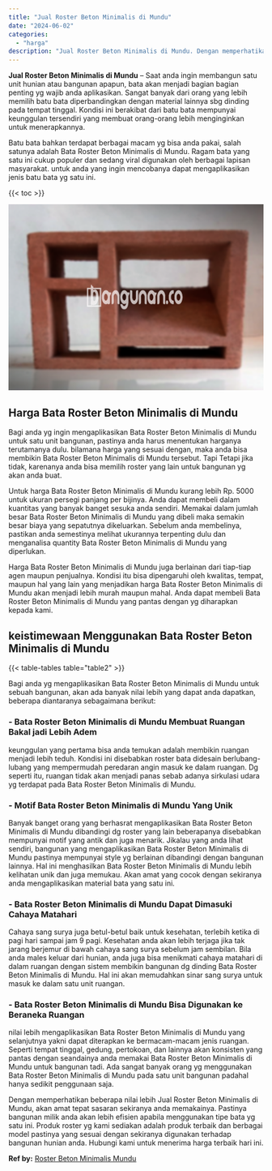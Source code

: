 ```yaml
---
title: "Jual Roster Beton Minimalis di Mundu"
date: "2024-06-02"
categories: 
  - "harga"
description: "Jual Roster Beton Minimalis di Mundu. Dengan memperhatikan beberapa nilai lebih Jual Roster Beton Minimalis di Mundu, akan amat tepat sasaran sekiranya anda..."
---
```


**Jual Roster Beton Minimalis di Mundu** – Saat anda ingin membangun satu unit hunian atau bangunan apapun, bata akan menjadi bagian bagian penting yg wajib anda aplikasikan. Sangat banyak dari orang yang lebih memilih batu bata diperbandingkan dengan material lainnya sbg dinding pada tempat tinggal. Kondisi ini berakibat dari batu bata mempunyai keunggulan tersendiri yang membuat orang-orang lebih menginginkan untuk menerapkannya.

Batu bata bahkan terdapat berbagai macam yg bisa anda pakai, salah satunya adalah Bata Roster Beton Minimalis di Mundu. Ragam bata yang satu ini cukup populer dan sedang viral digunakan oleh berbagai lapisan masyarakat. untuk anda yang ingin mencobanya dapat mengaplikasikan jenis batu bata yg satu ini.

{{< toc >}}

![Jual Roster Beton Minimalis di Mundu](/images/bata-roster-minimalis-36.png)

## Harga Bata Roster Beton Minimalis di Mundu

Bagi anda yg ingin mengaplikasikan Bata Roster Beton Minimalis di Mundu untuk satu unit bangunan, pastinya anda harus menentukan harganya terutamanya dulu. bilamana harga yang sesuai dengan, maka anda bisa membikin Bata Roster Beton Minimalis di Mundu tersebut. Tapi Tetapi jika tidak, karenanya anda bisa memilih roster yang lain untuk bangunan yg akan anda buat.

Untuk harga Bata Roster Beton Minimalis di Mundu kurang lebih Rp. 5000 untuk ukuran persegi panjang per bijinya. Anda dapat membeli dalam kuantitas yang banyak banget sesuka anda sendiri. Memakai dalam jumlah besar Bata Roster Beton Minimalis di Mundu yang dibeli maka semakin besar biaya yang sepatutnya dikeluarkan. Sebelum anda membelinya, pastikan anda semestinya melihat ukurannya terpenting dulu dan menganalisa quantity Bata Roster Beton Minimalis di Mundu yang diperlukan.

Harga Bata Roster Beton Minimalis di Mundu juga berlainan dari tiap-tiap agen maupun penjualnya. Kondisi itu bisa dipengaruhi oleh kwalitas, tempat, maupun hal yang lain yang menjadikan harga Bata Roster Beton Minimalis di Mundu akan menjadi lebih murah maupun mahal. Anda dapat membeli Bata Roster Beton Minimalis di Mundu yang pantas dengan yg diharapkan kepada kami.

## keistimewaan Menggunakan Bata Roster Beton Minimalis di Mundu

{{< table-tables table="table2" >}}

Bagi anda yg mengaplikasikan Bata Roster Beton Minimalis di Mundu untuk sebuah bangunan, akan ada banyak nilai lebih yang dapat anda dapatkan, beberapa diantaranya sebagaimana berikut:

### \- Bata Roster Beton Minimalis di Mundu Membuat Ruangan Bakal jadi Lebih Adem

keunggulan yang pertama bisa anda temukan adalah membikin ruangan menjadi lebih teduh. Kondisi ini disebabkan roster bata didesain berlubang-lubang yang mempermudah peredaran angin masuk ke dalam ruangan. Dg seperti itu, ruangan tidak akan menjadi panas sebab adanya sirkulasi udara yg terdapat pada Bata Roster Beton Minimalis di Mundu.

### \- Motif Bata Roster Beton Minimalis di Mundu Yang Unik

Banyak banget orang yang berhasrat mengaplikasikan Bata Roster Beton Minimalis di Mundu dibandingi dg roster yang lain beberapanya disebabkan mempunyai motif yang antik dan juga menarik. Jikalau yang anda lihat sendiri, bangunan yang mengaplikasikan Bata Roster Beton Minimalis di Mundu pastinya mempunyai style yg berlainan dibandingi dengan bangunan lainnya. Hal ini menghasilkan Bata Roster Beton Minimalis di Mundu lebih kelihatan unik dan juga memukau. Akan amat yang cocok dengan sekiranya anda mengaplikasikan material bata yang satu ini.

### \- Bata Roster Beton Minimalis di Mundu Dapat Dimasuki Cahaya Matahari

Cahaya sang surya juga betul-betul baik untuk kesehatan, terlebih ketika di pagi hari sampai jam 9 pagi. Kesehatan anda akan lebih terjaga jika tak jarang berjemur di bawah cahaya sang surya sebelum jam sembilan. Bila anda males keluar dari hunian, anda juga bisa menikmati cahaya matahari di dalam ruangan dengan sistem membikin bangunan dg dinding Bata Roster Beton Minimalis di Mundu. Hal ini akan memudahkan sinar sang surya untuk masuk ke dalam satu unit ruangan.

### \- Bata Roster Beton Minimalis di Mundu Bisa Digunakan ke Beraneka Ruangan

nilai lebih mengaplikasikan Bata Roster Beton Minimalis di Mundu yang selanjutnya yakni dapat diterapkan ke bermacam-macam jenis ruangan. Seperti tempat tinggal, gedung, pertokoan, dan lainnya akan konsisten yang pantas dengan seandainya anda memakai Bata Roster Beton Minimalis di Mundu untuk bangunan tadi. Ada sangat banyak orang yg menggunakan Bata Roster Beton Minimalis di Mundu pada satu unit bangunan padahal hanya sedikit penggunaan saja.

Dengan memperhatikan beberapa nilai lebih Jual Roster Beton Minimalis di Mundu, akan amat tepat sasaran sekiranya anda memakainya. Pastinya bangunan milik anda akan lebih efisien apabila menggunakan tipe bata yg satu ini. Produk roster yg kami sediakan adalah produk terbaik dan berbagai model pastinya yang sesuai dengan sekiranya digunakan terhadap bangunan hunian anda. Hubungi kami untuk menerima harga terbaik hari ini.

**Ref by:** [Roster Beton Minimalis Mundu](https://id.wikipedia.org/wiki/Roster)
